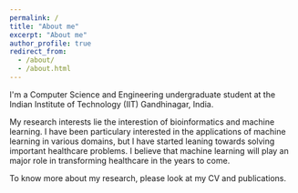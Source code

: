 ```yaml
---
permalink: /
title: "About me"
excerpt: "About me"
author_profile: true
redirect_from: 
  - /about/
  - /about.html
---
```


I'm a Computer Science and Engineering undergraduate student at the Indian Institute of Technology (IIT) Gandhinagar, India. 

My research interests lie the interestion of bioinformatics and machine learning. I have been particulary interested in the applications of machine learning in various domains, but I have started leaning towards solving important healthcare problems. I believe that machine learning will play an major role in transforming healthcare in the years to come.

To know more about my research, please look at my CV and publications.